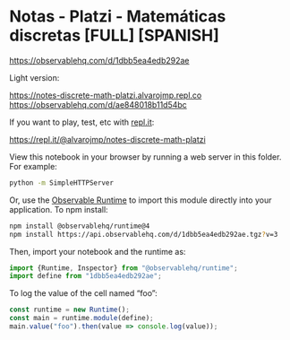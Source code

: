 # Notas - Platzi - Matemáticas discretas [FULL] [SPANISH]

https://observablehq.com/d/1dbb5ea4edb292ae

Light version:

https://notes-discrete-math-platzi.alvarojmp.repl.co
https://observablehq.com/d/ae848018b11d54bc

If you want to play, test, etc with [repl.it](https://repl.it/):

https://repl.it/@alvarojmp/notes-discrete-math-platzi

View this notebook in your browser by running a web server in this folder. For
example:

~~~sh
python -m SimpleHTTPServer
~~~

Or, use the [Observable Runtime](https://github.com/observablehq/runtime) to
import this module directly into your application. To npm install:

~~~sh
npm install @observablehq/runtime@4
npm install https://api.observablehq.com/d/1dbb5ea4edb292ae.tgz?v=3
~~~

Then, import your notebook and the runtime as:

~~~js
import {Runtime, Inspector} from "@observablehq/runtime";
import define from "1dbb5ea4edb292ae";
~~~

To log the value of the cell named “foo”:

~~~js
const runtime = new Runtime();
const main = runtime.module(define);
main.value("foo").then(value => console.log(value));
~~~
